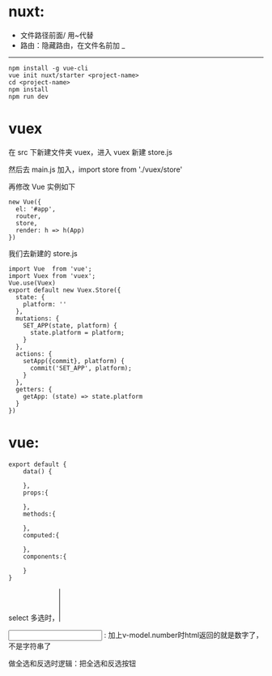 # nuxt: #

- 文件路径前面/  用~代替
- 路由：隐藏路由，在文件名前加 _
----------
    npm install -g vue-cli
    vue init nuxt/starter <project-name>
    cd <project-name>
    npm install
    npm run dev

# vuex #

在 src 下新建文件夹 vuex，进入 vuex 新建 store.js


然后去 main.js 加入，import store from './vuex/store'


再修改 Vue 实例如下


    new Vue({
	  el: '#app',
	  router,
	  store,
	  render: h => h(App)
	})

我们去新建的 store.js

    import Vue  from 'vue';
	import Vuex from 'vuex';
	Vue.use(Vuex)
	export default new Vuex.Store({
	  state: {
	    platform: ''
	  },
	  mutations: {
	    SET_APP(state, platform) {
	      state.platform = platform;
	    }
	  },
	  actions: {
	    setApp({commit}, platform) {
	      commit('SET_APP', platform);
	    }
	  },
	  getters: {
	    getApp: (state) => state.platform
	  }
	})




# vue: #
    export default {
		data() {

		},
		props:{
		
		},
		methods:{
		
		},
		computed:{
		
		},
		components:{
		
		}
	}


select   多选时，<select multiple></select>

<input type="number" v-model.number="age" /> :  加上v-model.number时html返回的就是数字了，不是字符串了

做全选和反选时逻辑：把全选和反选按钮   





